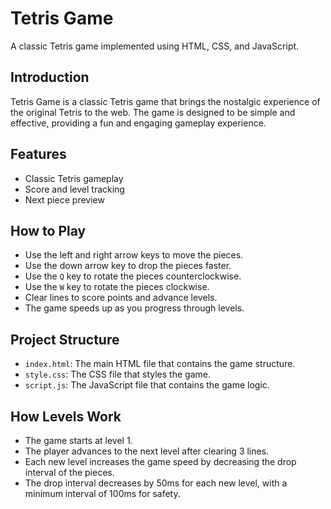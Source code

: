 # Tetris Game

A classic Tetris game implemented using HTML, CSS, and JavaScript.

## Introduction

Tetris Game is a classic Tetris game that brings the nostalgic experience of the original Tetris to the web. The game is designed to be simple and effective, providing a fun and engaging gameplay experience.

## Features

- Classic Tetris gameplay
- Score and level tracking
- Next piece preview

## How to Play

- Use the left and right arrow keys to move the pieces.
- Use the down arrow key to drop the pieces faster.
- Use the `Q` key to rotate the pieces counterclockwise.
- Use the `W` key to rotate the pieces clockwise.
- Clear lines to score points and advance levels.
- The game speeds up as you progress through levels.

## Project Structure

- `index.html`: The main HTML file that contains the game structure.
- `style.css`: The CSS file that styles the game.
- `script.js`: The JavaScript file that contains the game logic.

## How Levels Work

- The game starts at level 1.
- The player advances to the next level after clearing 3 lines.
- Each new level increases the game speed by decreasing the drop interval of the pieces.
- The drop interval decreases by 50ms for each new level, with a minimum interval of 100ms for safety.
